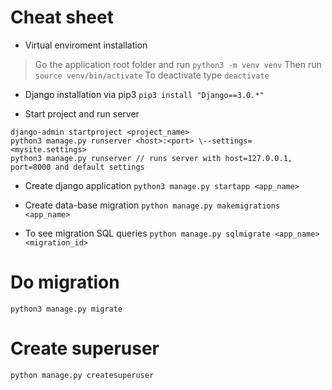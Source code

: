# Cheat sheet

+ Virtual enviroment installation
> Go the application root folder and run `python3 -m venv venv`
> Then run `source venv/bin/activate`
> To deactivate type `deactivate`

+ Django installation via pip3
`pip3 install "Django==3.0.*"`

+ Start project and run server
```
django-admin startproject <project_name>
python3 manage.py runserver <host>:<port> \--settings=<mysite.settings>
python3 manage.py runserver // runs server with host=127.0.0.1, 
port=8000 and default settings
```

+ Create django application
`python3 manage.py startapp <app_name>`

+ Create data-base migration
`python manage.py makemigrations <app_name>`

+ To see migration SQL queries
`python manage.py sqlmigrate <app_name> <migration_id>`

# Do migration
`python3 manage.py migrate`

# Create superuser
`python manage.py createsuperuser`
